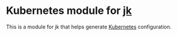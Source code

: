 # Kubernetes module for [jk][]

This is a module for jk that helps generate [Kubernetes][] configuration.

[jk]: https://github.com/jkcfg/jk
[Kubernetes]: https://kubernetes.io/
